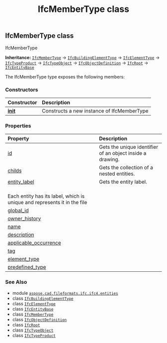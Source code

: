 ﻿---
title: IfcMemberType class
second_title: Aspose.CAD for Python via .NET API References
description: 
type: docs
weight: 3820
url: /python-net/aspose.cad.fileformats.ifc.ifc4.entities/ifcmembertype/
is_root: false
---

## IfcMemberType class

IfcMemberType



**Inheritance:** [`IfcMemberType`](/cad/python-net/aspose.cad.fileformats.ifc.ifc4.entities/ifcmembertype) → 
[`IfcBuildingElementType`](/cad/python-net/aspose.cad.fileformats.ifc.ifc4.entities/ifcbuildingelementtype) → 
[`IfcElementType`](/cad/python-net/aspose.cad.fileformats.ifc.ifc4.entities/ifcelementtype) → 
[`IfcTypeProduct`](/cad/python-net/aspose.cad.fileformats.ifc.ifc4.entities/ifctypeproduct) → 
[`IfcTypeObject`](/cad/python-net/aspose.cad.fileformats.ifc.ifc4.entities/ifctypeobject) → 
[`IfcObjectDefinition`](/cad/python-net/aspose.cad.fileformats.ifc.ifc4.entities/ifcobjectdefinition) → 
[`IfcRoot`](/cad/python-net/aspose.cad.fileformats.ifc.ifc4.entities/ifcroot) → 
[`IfcEntityBase`](/cad/python-net/aspose.cad.fileformats.ifc/ifcentitybase)



The IfcMemberType type exposes the following members:

### Constructors
| Constructor | Description |
| :- | :- |
| [__init__](/cad/python-net/aspose.cad.fileformats.ifc.ifc4.entities/ifcmembertype/__init__/#) | Constructs a new instance of IfcMemberType |


### Properties
| Property | Description |
| :- | :- |
| [id](/cad/python-net/aspose.cad.fileformats.ifc.ifc4.entities/ifcmembertype/id) | Gets the unique identifier of an object inside a drawing. |
| [childs](/cad/python-net/aspose.cad.fileformats.ifc.ifc4.entities/ifcmembertype/childs) | Gets the collection of a nested entities. |
| [entity_label](/cad/python-net/aspose.cad.fileformats.ifc.ifc4.entities/ifcmembertype/entity_label) | Gets the entity label.<br/>Each entity has its label, which is unique and represents it in the file |
| [global_id](/cad/python-net/aspose.cad.fileformats.ifc.ifc4.entities/ifcmembertype/global_id) |  |
| [owner_history](/cad/python-net/aspose.cad.fileformats.ifc.ifc4.entities/ifcmembertype/owner_history) |  |
| [name](/cad/python-net/aspose.cad.fileformats.ifc.ifc4.entities/ifcmembertype/name) |  |
| [description](/cad/python-net/aspose.cad.fileformats.ifc.ifc4.entities/ifcmembertype/description) |  |
| [applicable_occurrence](/cad/python-net/aspose.cad.fileformats.ifc.ifc4.entities/ifcmembertype/applicable_occurrence) |  |
| [tag](/cad/python-net/aspose.cad.fileformats.ifc.ifc4.entities/ifcmembertype/tag) |  |
| [element_type](/cad/python-net/aspose.cad.fileformats.ifc.ifc4.entities/ifcmembertype/element_type) |  |
| [predefined_type](/cad/python-net/aspose.cad.fileformats.ifc.ifc4.entities/ifcmembertype/predefined_type) |  |



### See Also
* module [`aspose.cad.fileformats.ifc.ifc4.entities`](..)
* class [`IfcBuildingElementType`](/cad/python-net/aspose.cad.fileformats.ifc.ifc4.entities/ifcbuildingelementtype)
* class [`IfcElementType`](/cad/python-net/aspose.cad.fileformats.ifc.ifc4.entities/ifcelementtype)
* class [`IfcEntityBase`](/cad/python-net/aspose.cad.fileformats.ifc/ifcentitybase)
* class [`IfcMemberType`](/cad/python-net/aspose.cad.fileformats.ifc.ifc4.entities/ifcmembertype)
* class [`IfcObjectDefinition`](/cad/python-net/aspose.cad.fileformats.ifc.ifc4.entities/ifcobjectdefinition)
* class [`IfcRoot`](/cad/python-net/aspose.cad.fileformats.ifc.ifc4.entities/ifcroot)
* class [`IfcTypeObject`](/cad/python-net/aspose.cad.fileformats.ifc.ifc4.entities/ifctypeobject)
* class [`IfcTypeProduct`](/cad/python-net/aspose.cad.fileformats.ifc.ifc4.entities/ifctypeproduct)

